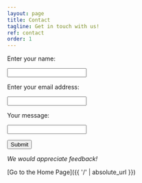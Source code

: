 ```yaml
---
layout: page
title: Contact
tagline: Get in touch with us!
ref: contact
order: 1
---
```


Enter your name:

<input type="text">

Enter your email address:

<input type="text">

Your message:

<input type="text">

<button>Submit</button> 

<em style="float:center">We would appreciate feedback!</em>

[Go to the Home Page]({{ '/' | absolute_url }})
